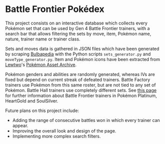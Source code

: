 # Battle Frontier Pokédex

This project consists on an interactive database which collects every Pokémon set that can be used by Gen 4 Battle Frontier trainers, with a search bar that allows filtering the sets by move, item, Pokémon name, nature, trainer name or trainer class. 

Sets and moves data is gathered in JSON files which have been generated by scraping [Bulbapedia](https://bulbapedia.bulbagarden.net/wiki/) with the Python scripts `sets_generator.py` and `moveType_generator.py`. Item and Pokémon icons have been extracted from [Lewtwo](https://x.com/Lewchube)'s [Pokémon Asset Archive](https://drive.google.com/drive/folders/16bSaqcst0tOMsz4rGBzPK_iZvgx4DZJX). 

Pokémon genders and abilities are randomly generated, whereas IVs are fixed but depend on current streak of defeated trainers. Battle Factory trainers use Pokémon from this same roster, but are not tied to any set of Pokémon. Battle Hall trainers use completely different sets. See [this page](https://bulbapedia.bulbagarden.net/wiki/List_of_Battle_Frontier_Trainers_in_Generation_IV) for further information about Battle Frontier trainers in Pokémon Platinum, HeartGold and SoulSilver.

Future plans on this project include:
- Adding the range of consecutive battles won in which every trainer can appear.
- Improving the overall look and design of the page.
- Implementing more complex search filters.